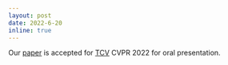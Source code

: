 ```yaml
---
layout: post
date: 2022-6-20 
inline: true
---
```


Our [paper](https://openaccess.thecvf.com/content/CVPR2022W/FaDE-TCV/papers/Zhang_Segmenting_Across_Places_The_Need_for_Fair_Transfer_Learning_With_CVPRW_2022_paper.pdf) is accepted for [TCV](https://fadetrcv.github.io/2022/) CVPR 2022 for oral presentation.
